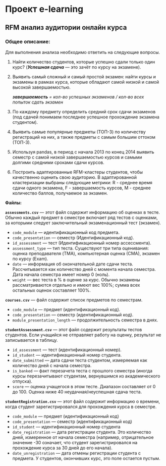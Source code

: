 # Проект e-learning
## RFM анализ аудитории онлайн курса

### Общее описание:
Для выполнения анализа необходимо ответить на следующие вопросы.

1. Найти количество студентов, которые успешно сдали только один курс? (***Успешная сдача*** — это зачёт по курсу на экзамене).

2. Выявить самый сложный и самый простой экзамен: найти курсы и экзамены в рамках курса, которые обладают самой низкой и самой высокой завершаемостью.
  
    ***завершаемость** = кол-во успешных экзаменов / кол-во всех попыток сдать экзамен*

3. По каждому предмету определить средний срок сдачи экзаменов (под сдачей понимаем последнее успешное прохождение экзамена студентом).

4. Выявить самые популярные предметы (ТОП-3) по количеству регистраций на них, а также предметы с самым большим оттоком (ТОП-3).

5. Используя pandas, в период с начала 2013 по конец 2014 выявить семестр с самой низкой завершаемостью курсов и самыми долгими средними сроками сдачи курсов.

6. Построить адаптированные RFM-кластеры студентов, чтобы качественно оценить свою аудиторию. 
В адаптированной кластеризации выбраны следующие метрики: R - среднее время сдачи одного экзамена, F - завершаемость курсов, M - среднее количество баллов, получаемое за экзамен. 

**Файлы:** 

**`assessments.csv`** — этот файл содержит информацию об оценках в тесте. Обычно каждый предмет в семестре включает ряд тестов с оценками, за которыми следует заключительный экзаменационный тест (экзамен).

- `code_module` — идентификационный код предмета.
- `code_presentation` — семестр (Идентификационный код).
- `id_assessment` — тест (Идентификационный номер ассессмента).
- `assessment_type` — тип теста. Существуют три типа оценивания: оценка преподавателя (TMA), компьютерная оценка (СМА), экзамен по курсу (Exam).
- `date` — информация об окончательной дате сдачи теста. Рассчитывается как количество дней с момента начала семестра. Дата начала семестра имеет номер 0 (ноль).
-  `weight` — вес теста в % в оценке за курс. Обычно экзамены рассматриваются отдельно и имеют вес 100%; сумма всех остальных оценок составляет 100%.

**`courses.csv`** — файл содержит список предметов по семестрам.

- `code_module` — предмет (идентификационный код).
- `code_presentation` — семестр (идентификационный код).
- `module_presentation_length` — продолжительность семестра в днях.

**`studentAssessment.csv`** — этот файл содержит результаты тестов студентов. Если учащийся не отправляет работу на оценку, результат не записывается в таблицу.
- `id_assessment` — тест (идентификационный номер).
- `id_student` — идентификационный номер студента.
- `date_submitted` — дата сдачи теста студентом, измеряемая как количество дней с начала семестра.
- `is_banked` — факт перезачета теста с прошлого семестра (иногда курсы перезачитывают студентам, вернувшимся из академического отпуска).
- `score` — оценка учащегося в этом тесте. Диапазон составляет от 0 до 100. Оценка ниже 40 неудачная/неуспешная сдача теста.

**`studentRegistration.csv`** — этот файл содержит информацию о времени, когда студент зарегистрировался для прохождения курса в семестре.
- `code_module` — предмет (идентификационный код)
- `code_presentation` — семестр (идентификационный код)
- `id_student` — идентификационный номер студента
- `date_registration` — дата регистрации студента. Это количество дней, измеренное от начала семестра (например, отрицательное значение -30 означает, что студент зарегистрировался на прохождение курса за 30 дней до его начала).
- `date_unregistration` — дата отмены регистрации студента с предмета. У студентов, окончивших курс, это поле остается пустым.
